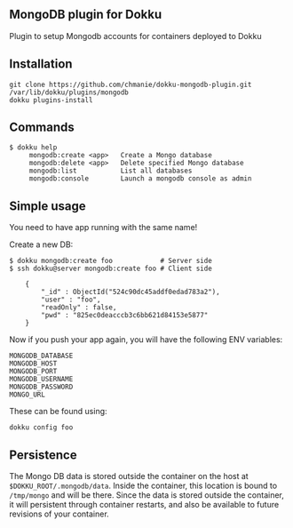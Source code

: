 MongoDB plugin for Dokku
---------------------------
Plugin to setup Mongodb accounts for containers deployed to Dokku


Installation
------------
```
git clone https://github.com/chmanie/dokku-mongodb-plugin.git /var/lib/dokku/plugins/mongodb
dokku plugins-install
```


Commands
--------
```
$ dokku help
     mongodb:create <app>   Create a Mongo database
     mongodb:delete <app>   Delete specified Mongo database
     mongodb:list           List all databases
     mongodb:console        Launch a mongodb console as admin
```

Simple usage
------------
You need to have app running with the same name!

Create a new DB:
```
$ dokku mongodb:create foo            # Server side
$ ssh dokku@server mongodb:create foo # Client side

    {
        "_id" : ObjectId("524c90dc45addf0edad783a2"),
        "user" : "foo",
        "readOnly" : false,
        "pwd" : "825ec0deacccb3c6bb621d84153e5877"
    }

```

Now if you push your app again, you will have the following ENV variables:
```
MONGODB_DATABASE
MONGODB_HOST
MONGODB_PORT
MONGODB_USERNAME
MONGODB_PASSWORD
MONGO_URL
```

These can be found using:
```
dokku config foo
```

Persistence
-----------

The Mongo DB data is stored outside the container on the host at `$DOKKU_ROOT/.mongodb/data`. Inside the container, this location is bound to `/tmp/mongo` and will be there.
Since the data is stored outside the container, it will persistent through container restarts, and also be available to future revisions of your container.

